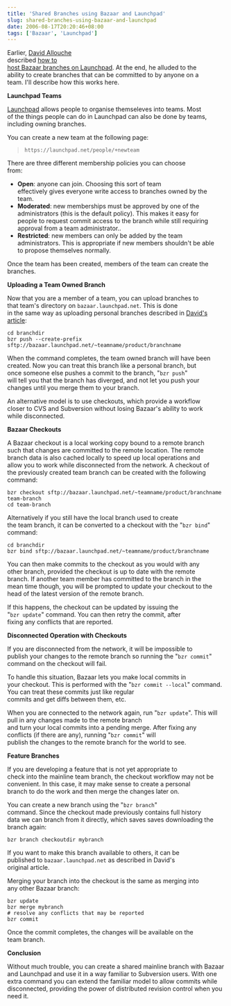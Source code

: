 ```yaml
---
title: 'Shared Branches using Bazaar and Launchpad'
slug: shared-branches-using-bazaar-and-launchpad
date: 2006-08-17T20:20:46+08:00
tags: ['Bazaar', 'Launchpad']
---
```


Earlier, [David Allouche](http://ddaa.net/blog/)\
described [how to\
host Bazaar branches on
Launchpad](http://ddaa.net/blog/launchpad/bzr-hosting). At the end, he
alluded to the\
ability to create branches that can be committed to by anyone on a\
team. I\'ll describe how this works here.

**Launchpad Teams**

[Launchpad](https://launchpad.net/) allows people to organise
themseleves into teams. Most\
of the things people can do in Launchpad can also be done by teams,\
including owning branches.

You can create a new team at the following page:

> `https://launchpad.net/people/+newteam`

There are three different membership policies you can choose\
from:

-   **Open**: anyone can join. Choosing this sort of team\
    effectively gives everyone write access to branches owned by the\
    team.
-   **Moderated**: new memberships must be approved by one of the\
    administrators (this is the default policy). This makes it easy for\
    people to request commit access to the branch while still requiring\
    approval from a team administrator..
-   **Restricted**: new members can only be added by the team\
    administrators. This is appropriate if new members shouldn\'t be
    able\
    to propose themselves normally.

Once the team has been created, members of the team can create the\
branches.

**Uploading a Team Owned Branch**

Now that you are a member of a team, you can upload branches to\
that team\'s directory on `bazaar.launchpad.net`. This is done\
in the same way as uploading personal branches described in [David\'s\
article](http://ddaa.net/blog/launchpad/bzr-hosting):

    cd branchdir
    bzr push --create-prefix sftp://bazaar.launchpad.net/~teamname/product/branchname

When the command completes, the team owned branch will have been\
created. Now you can treat this branch like a personal branch, but\
once someone else pushes a commit to the branch, \"`bzr push`\"\
will tell you that the branch has diverged, and not let you push your\
changes until you merge them to your branch.

An alternative model is to use checkouts, which provide a workflow\
closer to CVS and Subversion without losing Bazaar\'s ability to work\
while disconnected.

**Bazaar Checkouts**

A Bazaar checkout is a local working copy bound to a remote branch\
such that changes are committed to the remote location. The remote\
branch data is also cached locally to speed up local operations and\
allow you to work while disconnected from the network. A checkout of\
the previously created team branch can be created with the following\
command:

    bzr checkout sftp://bazaar.launchpad.net/~teamname/product/branchname team-branch
    cd team-branch

Alternatively if you still have the local branch used to create\
the team branch, it can be converted to a checkout with the
\"`bzr bind`\" command:

    cd branchdir
    bzr bind sftp://bazaar.launchpad.net/~teamname/product/branchname

You can then make commits to the checkout as you would with any\
other branch, provided the checkout is up to date with the remote\
branch. If another team member has committed to the branch in the\
mean time though, you will be prompted to update your checkout to the\
head of the latest version of the remote branch.

If this happens, the checkout can be updated by issuing the\
\"`bzr update`\" command. You can then retry the commit, after\
fixing any conflicts that are reported.

**Disconnected Operation with Checkouts**

If you are disconnected from the network, it will be impossible to\
publish your changes to the remote branch so running the
\"`bzr commit`\" command on the checkout will fail.

To handle this situation, Bazaar lets you make local commits in\
your checkout. This is performed with the \"`bzr commit --local`\"
command. You can treat these commits just like regular\
commits and get diffs between them, etc.

When you are connected to the network again, run \"`bzr update`\". This
will pull in any changes made to the remote branch\
and turn your local commits into a pending merge. After fixing any\
conflicts (if there are any), running \"`bzr commit`\" will\
publish the changes to the remote branch for the world to see.

**Feature Branches**

If you are developing a feature that is not yet appropriate to\
check into the mainline team branch, the checkout workflow may not be\
convenient. In this case, it may make sense to create a personal\
branch to do the work and then merge the changes later on.

You can create a new branch using the \"`bzr branch`\"\
command. Since the checkout made previously contains full history\
data we can branch from it directly, which saves saves downloading the\
branch again:

    bzr branch checkoutdir mybranch

If you want to make this branch available to others, it can be\
published to `bazaar.launchpad.net` as described in David\'s\
original article.

Merging your branch into the checkout is the same as merging into\
any other Bazaar branch:

    bzr update
    bzr merge mybranch
    # resolve any conflicts that may be reported
    bzr commit

Once the commit completes, the changes will be available on the\
team branch.

**Conclusion**

Without much trouble, you can create a shared mainline branch with
Bazaar and Launchpad and use it in a way familiar to Subversion users.
With one extra command you can extend the familiar model to allow
commits while disconnected, providing the power of distributed revision
control when you need it.
